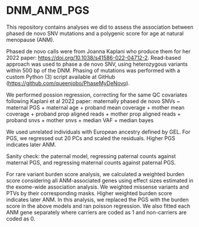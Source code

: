 # DNM_ANM_PGS
This repository contains analyses we did to assess the association between phased de novo SNV mutations and a polygenic score for age at natural menopause (ANM). 

Phased de novo calls were from Joanna Kaplani who produce them for her 2022 paper: https://doi.org/10.1038/s41586-022-04712-2. Read-based approach was used to phase a de novo SNV, using heterozygous variants within 500 bp of the DNM. Phasing of mutations was performed with a custom Python (3) script available at GitHub (https://github.com/queenjobo/PhaseMyDeNovo).

We performed possion regression, correcting for the same QC covariates following Kaplani et al 2022 paper:
maternally phased de novo SNVs ~ maternal PGS + maternal age + 
                 proband mean coverage + mother mean coverage + 
                 proband prop aligned reads + mother prop aligned reads + 
                 proband snvs + mother snvs + median VAF + median bayes

We used unrelated individuals with European ancestry defined by GEL. For PGS, we regressed out 20 PCs and scaled the residuals. Higher PGS indicates later ANM.

Sanity check: the paternal model, regressing paternal counts against maternal PGS, and regressing maternal counts against paternal PGS.

For rare variant burden score analysis, we calculated a weighted burden score considering all ANM-associated genes using effect sizes estimated in the exome-wide association analysis. We weighted missense variants and PTVs by their corresponding masks. Higher weighted burden score indicates later ANM. In this analysis, we replaced the PGS with the burden score in the above models and ran poisson regression. We also fitted each ANM gene separately where carriers are coded as 1 and non-carriers are coded as 0. 
